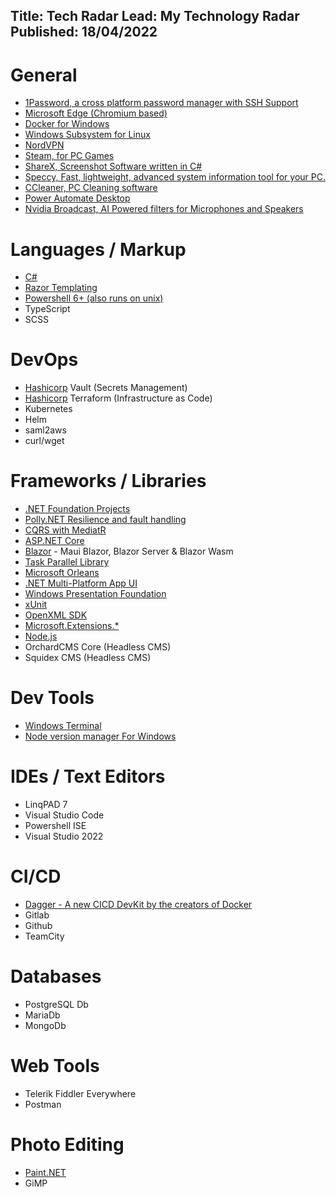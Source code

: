 Title: Tech Radar
Lead: My Technology Radar
Published: 18/04/2022
---

# General

* [1Password, a cross platform password manager with SSH Support](https://1password.com/)
* [Microsoft Edge (Chromium based)](https://support.microsoft.com/en-gb/microsoft-edge/download-the-new-microsoft-edge-based-on-chromium-0f4a3dd7-55df-60f5-739f-00010dba52cf)
* [Docker for Windows](https://docs.docker.com/desktop/windows/install/)
* [Windows Subsystem for Linux](https://docs.microsoft.com/en-us/windows/wsl/install)
* [NordVPN](https://nordvpn.com)
* [Steam, for PC Games](https://steamcommunity.com/)
* [ShareX, Screenshot Software written in C#](https://github.com/ShareX/ShareX)
* [Speccy, Fast, lightweight, advanced system information tool for your PC.](https://www.ccleaner.com/speccy)
* [CCleaner, PC Cleaning software](https://www.ccleaner.com/)
* [Power Automate Desktop](https://powerautomate.microsoft.com/en-gb/)
* [Nvidia Broadcast, AI Powered filters for Microphones and Speakers](https://www.nvidia.com/en-gb/geforce/broadcasting/broadcast-app/)

# Languages / Markup

* [C#](https://github.com/dotnet/csharplang)
* [Razor Templating](https://github.com/dotnet/razor-tooling)
* [Powershell 6+ (also runs on unix)](https://github.com/PowerShell/Powershell)
* TypeScript
* SCSS

# DevOps

* [Hashicorp](https://www.hashicorp.com/products/vault) Vault (Secrets Management)
* [Hashicorp](https://www.hashicorp.com/products/terraform) Terraform (Infrastructure as Code)
* Kubernetes
* Helm
* saml2aws
* curl/wget

# Frameworks / Libraries

* [.NET Foundation Projects](https://dotnetfoundation.org/)
* [Polly.NET Resilience and fault handling](https://dotnetfoundation.org/projects/polly)
* [CQRS with MediatR](https://github.com/jbogard/MediatR)
* [ASP.NET Core](https://dotnet.microsoft.com/en-us/apps/aspnet)
* [Blazor](https://docs.microsoft.com/en-us/aspnet/core/blazor) - Maui Blazor, Blazor Server & Blazor Wasm
* [Task Parallel Library](https://docs.microsoft.com/en-us/dotnet/standard/parallel-programming/task-parallel-library-tpl)
* [Microsoft Orleans](https://dotnet.github.io/orleans/index.html)
* [.NET Multi-Platform App UI](https://dotnet.microsoft.com/en-us/apps/maui)
* [Windows Presentation Foundation](https://dotnet.microsoft.com/en-us/apps/desktop)
* [xUnit](https://xunit.net/)
* [OpenXML SDK](https://github.com/OfficeDev/Open-Xml-Sdk)
* [Microsoft.Extensions.*](https://www.nuget.org/packages?q=Microsoft.Extensions)
* [Node.js](https://nodejs.org/en/)
* OrchardCMS Core (Headless CMS)
* Squidex CMS (Headless CMS)

# Dev Tools

* [Windows Terminal](https://github.com/Microsoft/Terminal)
* [Node version manager For Windows](https://github.com/coreybutler/nvm-windows)

# IDEs / Text Editors

* LinqPAD 7
* Visual Studio Code
* Powershell ISE
* Visual Studio 2022

# CI/CD

* [Dagger - A new CICD DevKit by the creators of Docker](https://dagger.io/)
* Gitlab
* Github
* TeamCity

# Databases

* PostgreSQL Db
* MariaDb
* MongoDb

# Web Tools

* Telerik Fiddler Everywhere
* Postman

# Photo Editing

* [Paint.NET](https://github.com/paintdotnet)
* GiMP
